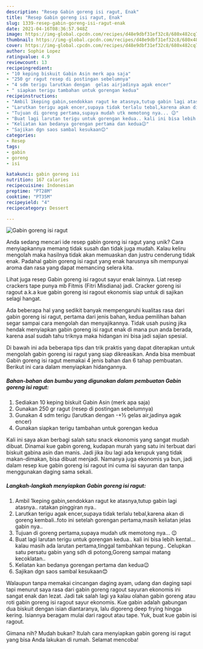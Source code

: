 ```yaml
---
description: "Resep Gabin goreng isi ragut, Enak"
title: "Resep Gabin goreng isi ragut, Enak"
slug: 1339-resep-gabin-goreng-isi-ragut-enak
date: 2021-04-16T08:36:57.948Z
image: https://img-global.cpcdn.com/recipes/d48e9dbf31ef32c8/680x482cq70/gabin-goreng-isi-ragut-foto-resep-utama.jpg
thumbnail: https://img-global.cpcdn.com/recipes/d48e9dbf31ef32c8/680x482cq70/gabin-goreng-isi-ragut-foto-resep-utama.jpg
cover: https://img-global.cpcdn.com/recipes/d48e9dbf31ef32c8/680x482cq70/gabin-goreng-isi-ragut-foto-resep-utama.jpg
author: Sophie Lopez
ratingvalue: 4.9
reviewcount: 13
recipeingredient:
- "10 keping biskuit Gabin Asin merk apa saja"
- "250 gr ragut resep di postingan sebelumnya"
- "4 sdm terigu larutkan dengan  gelas airjadinya agak encer"
- " siapkan terigu tambahan untuk gorengan kedua"
recipeinstructions:
- "Ambil 1keping gabin,sendokkan ragut ke atasnya,tutup gabin lagi atasnya.. ratakan pinggiran nya.."
- "Larutkan terigu agak encer,supaya tidak terlalu tebal,karena akan di goreng kembali..foto ini setelah gorengan pertama,masih keliatan jelas gabin nya.."
- "Tujuan di goreng pertama,supaya mudah utk memotong nya... 😉"
- "Buat lagi larutan terigu untuk gorengan kedua.. kali ini bisa lebih kental... kalau masih ada larutan pertama,tinggal tambahkan tepung.. Celupkan satu persatu gabin yang sdh di potong,Goreng sampai matang kecoklatan.."
- "Keliatan kan bedanya gorengan pertama dan kedua😉"
- "Sajikan dgn saos sambal kesukaan😊"
categories:
- Resep
tags:
- gabin
- goreng
- isi

katakunci: gabin goreng isi 
nutrition: 167 calories
recipecuisine: Indonesian
preptime: "PT28M"
cooktime: "PT35M"
recipeyield: "4"
recipecategory: Dessert

---
```



![Gabin goreng isi ragut](https://img-global.cpcdn.com/recipes/d48e9dbf31ef32c8/680x482cq70/gabin-goreng-isi-ragut-foto-resep-utama.jpg)

Anda sedang mencari ide resep gabin goreng isi ragut yang unik? Cara menyiapkannya memang tidak susah dan tidak juga mudah. Kalau keliru mengolah maka hasilnya tidak akan memuaskan dan justru cenderung tidak enak. Padahal gabin goreng isi ragut yang enak harusnya sih mempunyai aroma dan rasa yang dapat memancing selera kita.

Lihat juga resep Gabin goreng isi ragout sayur enak lainnya. Liat resep crackers tape punya mb Fitmis (Fitri Misdiana) jadi. Cracker goreng isi ragout a.k.a kue gabin goreng isi ragout ekonomis siap untuk di sajikan selagi hangat.

Ada beberapa hal yang sedikit banyak mempengaruhi kualitas rasa dari gabin goreng isi ragut, pertama dari jenis bahan, kedua pemilihan bahan segar sampai cara mengolah dan menyajikannya. Tidak usah pusing jika hendak menyiapkan gabin goreng isi ragut enak di mana pun anda berada, karena asal sudah tahu triknya maka hidangan ini bisa jadi sajian spesial.


Di bawah ini ada beberapa tips dan trik praktis yang dapat diterapkan untuk mengolah gabin goreng isi ragut yang siap dikreasikan. Anda bisa membuat Gabin goreng isi ragut memakai 4 jenis bahan dan 6 tahap pembuatan. Berikut ini cara dalam menyiapkan hidangannya.

<!--inarticleads1-->

##### Bahan-bahan dan bumbu yang digunakan dalam pembuatan Gabin goreng isi ragut:

1. Sediakan 10 keping biskuit Gabin Asin (merk apa saja)
1. Gunakan 250 gr ragut (resep di postingan sebelumnya)
1. Gunakan 4 sdm terigu (larutkan dengan -+½ gelas air,jadinya agak encer)
1. Gunakan  siapkan terigu tambahan untuk gorengan kedua


Kali ini saya akan berbagi salah satu snack ekonomis yang sangat mudah dibuat. Dinamai kue gabin goreng, kudapan murah yang satu ini terbuat dari biskuit gabina asin dan manis. Jadi jika ibu lagi ada kerupuk yang tidak makan-dimakan, bisa dibuat menjadi. Namanya juga ekonomis ya bun, jadi dalam resep kue gabin goreng isi ragout ini cuma isi sayuran dan tanpa menggunakan daging sama sekali. 

<!--inarticleads2-->

##### Langkah-langkah menyiapkan Gabin goreng isi ragut:

1. Ambil 1keping gabin,sendokkan ragut ke atasnya,tutup gabin lagi atasnya.. ratakan pinggiran nya..
1. Larutkan terigu agak encer,supaya tidak terlalu tebal,karena akan di goreng kembali..foto ini setelah gorengan pertama,masih keliatan jelas gabin nya..
1. Tujuan di goreng pertama,supaya mudah utk memotong nya... 😉
1. Buat lagi larutan terigu untuk gorengan kedua.. kali ini bisa lebih kental... kalau masih ada larutan pertama,tinggal tambahkan tepung.. Celupkan satu persatu gabin yang sdh di potong,Goreng sampai matang kecoklatan..
1. Keliatan kan bedanya gorengan pertama dan kedua😉
1. Sajikan dgn saos sambal kesukaan😊


Walaupun tanpa memakai cincangan daging ayam, udang dan daging sapi tapi menurut saya rasa dari gabin goreng ragout sayuran ekonomis ini sangat enak dan lezat. Jadi tak salah lagi ya kalau olahan gabin goreng atau roti gabin goreng isi ragout sayur ekonomis. Kue gabin adalah gabungan dua biskuit dengan isian diantaranya, lalu digoreng deep frying hingga kering. Isiannya beragam mulai dari ragout atau tape. Yuk, buat kue gabin isi ragout. 

Gimana nih? Mudah bukan? Itulah cara menyiapkan gabin goreng isi ragut yang bisa Anda lakukan di rumah. Selamat mencoba!
